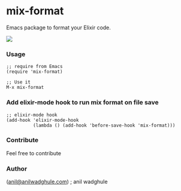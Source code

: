 # mix-format
Emacs package to format your Elixir code.


![](https://i.imgur.com/OV5YQBx.gif)

### Usage

``` elisp
;; require from Emacs
(require 'mix-format)

;; Use it
M-x mix-format
```

### Add elixir-mode hook to run mix format on file save

``` elisp
;; elixir-mode hook
(add-hook 'elixir-mode-hook
          (lambda () (add-hook 'before-save-hook 'mix-format)))

```


### Contribute
Feel free to contribute


### Author
(anil@anilwadghule.com) ; anil wadghule
